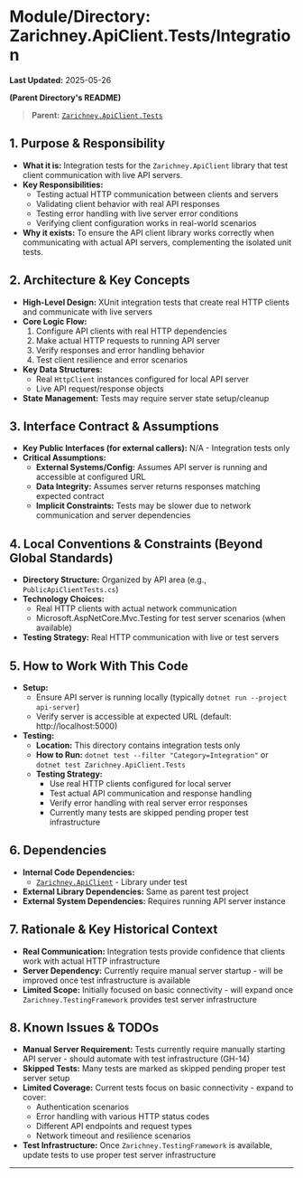# Module/Directory: Zarichney.ApiClient.Tests/Integration

**Last Updated:** 2025-05-26

**(Parent Directory's README)**
> **Parent:** [`Zarichney.ApiClient.Tests`](../README.md)

## 1. Purpose & Responsibility

* **What it is:** Integration tests for the `Zarichney.ApiClient` library that test client communication with live API servers.
* **Key Responsibilities:**
  - Testing actual HTTP communication between clients and servers
  - Validating client behavior with real API responses
  - Testing error handling with live server error conditions
  - Verifying client configuration works in real-world scenarios
* **Why it exists:** To ensure the API client library works correctly when communicating with actual API servers, complementing the isolated unit tests.

## 2. Architecture & Key Concepts

* **High-Level Design:** XUnit integration tests that create real HTTP clients and communicate with live servers
* **Core Logic Flow:** 
  1. Configure API clients with real HTTP dependencies
  2. Make actual HTTP requests to running API server
  3. Verify responses and error handling behavior
  4. Test client resilience and error scenarios
* **Key Data Structures:** 
  - Real `HttpClient` instances configured for local API server
  - Live API request/response objects
* **State Management:** Tests may require server state setup/cleanup

## 3. Interface Contract & Assumptions

* **Key Public Interfaces (for external callers):** N/A - Integration tests only
* **Critical Assumptions:**
    * **External Systems/Config:** Assumes API server is running and accessible at configured URL
    * **Data Integrity:** Assumes server returns responses matching expected contract
    * **Implicit Constraints:** Tests may be slower due to network communication and server dependencies

## 4. Local Conventions & Constraints (Beyond Global Standards)

* **Directory Structure:** Organized by API area (e.g., `PublicApiClientTests.cs`)
* **Technology Choices:** 
  - Real HTTP clients with actual network communication
  - Microsoft.AspNetCore.Mvc.Testing for test server scenarios (when available)
* **Testing Strategy:** Real HTTP communication with live or test servers

## 5. How to Work With This Code

* **Setup:** 
  - Ensure API server is running locally (typically `dotnet run --project api-server`)
  - Verify server is accessible at expected URL (default: http://localhost:5000)
* **Testing:**
    * **Location:** This directory contains integration tests only
    * **How to Run:** `dotnet test --filter "Category=Integration"` or `dotnet test Zarichney.ApiClient.Tests`
    * **Testing Strategy:** 
      - Use real HTTP clients configured for local server
      - Test actual API communication and response handling
      - Verify error handling with real server error responses
      - Currently many tests are skipped pending proper test infrastructure

## 6. Dependencies

* **Internal Code Dependencies:** 
    * [`Zarichney.ApiClient`](../../Zarichney.ApiClient/README.md) - Library under test
* **External Library Dependencies:** Same as parent test project
* **External System Dependencies:** Requires running API server instance

## 7. Rationale & Key Historical Context

* **Real Communication:** Integration tests provide confidence that clients work with actual HTTP infrastructure
* **Server Dependency:** Currently require manual server startup - will be improved once test infrastructure is available
* **Limited Scope:** Initially focused on basic connectivity - will expand once `Zarichney.TestingFramework` provides test server infrastructure

## 8. Known Issues & TODOs

* **Manual Server Requirement:** Tests currently require manually starting API server - should automate with test infrastructure (GH-14)
* **Skipped Tests:** Many tests are marked as skipped pending proper test server setup
* **Limited Coverage:** Current tests focus on basic connectivity - expand to cover:
  - Authentication scenarios
  - Error handling with various HTTP status codes
  - Different API endpoints and request types
  - Network timeout and resilience scenarios
* **Test Infrastructure:** Once `Zarichney.TestingFramework` is available, update tests to use proper test server infrastructure

---
